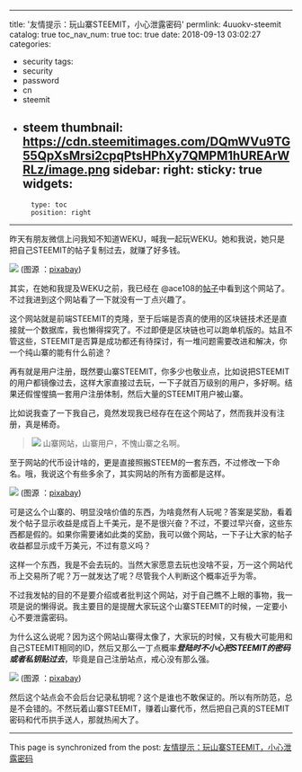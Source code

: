 
---
title: '友情提示：玩山寨STEEMIT，小心泄露密码'
permlink: 4uuokv-steemit
catalog: true
toc_nav_num: true
toc: true
date: 2018-09-13 03:02:27
categories:
- security
tags:
- security
- password
- cn
- steemit
- steem
thumbnail: https://cdn.steemitimages.com/DQmWVu9TG55QpXsMrsi2cpqPtsHPhXy7QMPM1hUREArWRLz/image.png
sidebar:
    right:
        sticky: true
widgets:
    -
        type: toc
        position: right
---


昨天有朋友微信上问我知不知道WEKU，喊我一起玩WEKU。她和我说，她只是把自己STEEMIT的帖子复制过去，就赚了好多钱。

![](https://cdn.steemitimages.com/DQmWVu9TG55QpXsMrsi2cpqPtsHPhXy7QMPM1hUREArWRLz/image.png)
(图源 ：[pixabay](https://pixabay.com/))

其实，在她和我提及WEKU之前，我已经在 @ace108的[帖子](https://steemit.com/blog/@ace108/should-you-quickly-register-weku-or-weku-by-ace108)中看到这个网站了。不过我进到这个网站看了一下就没有一丁点兴趣了。

这个网站就是前端STEEMIT的克隆，至于后端是否真的使用的区块链技术还是直接就一个数据库，我也懒得探究了。不过即便是区块链也可以跑单机版的。姑且不管这些，STEEMIT是否算是成功都还有待探讨，有一堆问题需要改进和解决，你一个纯山寨的能有什么前途？

再有就是用户注册，既然要山寨STEEMIT，你多少也敬业点，比如说把STEEMIT的用户都镜像过去，这样大家直接过去玩，一下子就百万级别的用户，多好啊。结果还假惺惺搞一套用户注册体制，然后大量的STEEMIT用户被山寨。

比如说我查了一下我自己，竟然发现我已经存在在这个网站了，然而我并没有注册，真是稀奇。
>![](https://cdn.steemitimages.com/DQmWh4tohZE3Sa1SrUuo6Nd7q41utkuRBmyxrMdk4mTUcR1/image.png)
山寨网站，山寨用户，不愧山寨之名啊。

至于网站的代币设计啥的，更是直接照搬STEEM的一套东西，不过修改一下命名。哦，我说这个有些多余了，其实网站的所有方面都是这样。

![](https://cdn.steemitimages.com/DQmaEkvDTKg8NAB5fd9FnPDzgqNdfoWQpK1b895hsjviMzu/image.png)
(图源 ：[pixabay](https://pixabay.com/))

可是这么个山寨的、明显没啥价值的东西，为啥竟然有人玩呢？答案是奖励，看着发个帖子显示收益是成百上千美元，是不是很兴奋？不过，不要过早兴奋，这些东西都是假的。如果你需要诸如此类的奖励，我可以做个网站，一下子让大家的帖子收益都显示成千万美元，不过有意义吗？

这样一个东西，我是不会去玩的。当然大家愿意去玩也没啥不妥，万一这个网站代币上交易所了呢？万一就发达了呢？尽管我个人判断这个概率近乎为零。

不过我发帖的目的不是要介绍或者批判这个网站，对于自己瞧不上眼的事物，我一项是说的懒得说。我主要目的是提醒大家玩这个山寨STEEMIT的时候，一定要小心不要泄露密码。

为什么这么说呢？因为这个网站山寨得太像了，大家玩的时候，又有极大可能用和自己STEEMIT相同的ID，然后又那么一丁点概率***登陆时不小心把STEEMIT的密码或者私钥贴过去***，毕竟是自己注册站点，戒心没有那么强。

![](https://cdn.steemitimages.com/DQmcpCoy4NMneaXZ2tpGnYU66UZY7hTyAdLVXi2tfUjyrn3/image.png)
(图源 ：[pixabay](https://pixabay.com/))

然后这个站点会不会后台记录私钥呢？这个是谁也不敢保证的。所以有所防范，总是不会错的。不然玩着山寨STEEMIT，赚着山寨代币，然后把自己真的STEEMIT密码和代币拱手送人，那就热闹大了。

- - -

This page is synchronized from the post: [友情提示：玩山寨STEEMIT，小心泄露密码](https://steemit.com/@oflyhigh/4uuokv-steemit)
